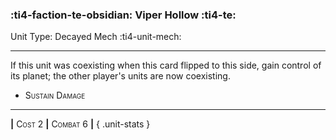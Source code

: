 ### :ti4-faction-te-obsidian: **Viper Hollow** :ti4-te:

Unit Type: Decayed Mech :ti4-unit-mech: 

---

If this unit was coexisting when this card flipped to this side, gain control of its planet; the other player's units are now coexisting.

* <span style="font-variant:small-caps;">Sustain Damage</span> 


---

__|__ <span style="font-variant:small-caps;">Cost 2</span> __|__ <span style="font-variant:small-caps;">Combat 6</span> __|__
{ .unit-stats }
